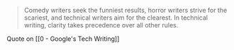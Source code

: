 > Comedy writers seek the funniest results, horror writers strive for the scariest, and technical writers aim for the clearest. In technical writing, clarity takes precedence over all other rules.

Quote on [[0 - Google's Tech Writing]]